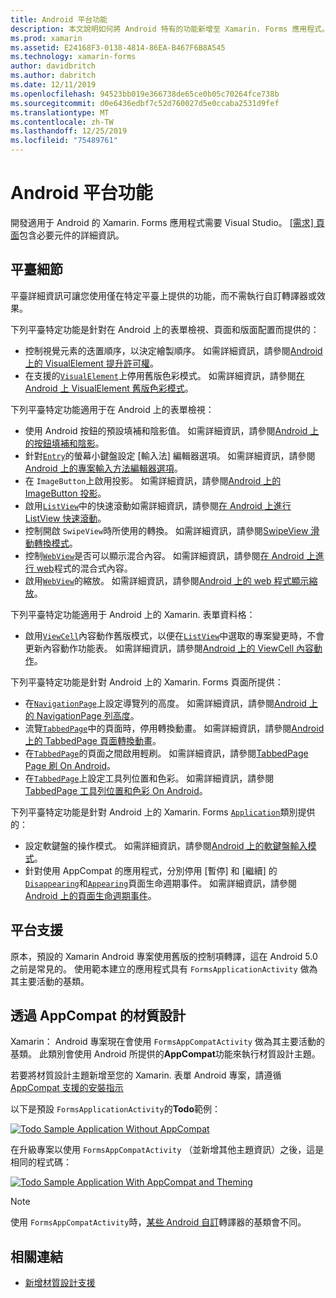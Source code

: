 ```yaml
---
title: Android 平台功能
description: 本文說明如何將 Android 特有的功能新增至 Xamarin. Forms 應用程式。
ms.prod: xamarin
ms.assetid: E24168F3-0138-4814-86EA-B467F6B8A545
ms.technology: xamarin-forms
author: davidbritch
ms.author: dabritch
ms.date: 12/11/2019
ms.openlocfilehash: 94523bb019e366738de65ce0b05c70264fce738b
ms.sourcegitcommit: d0e6436edbf7c52d760027d5e0ccaba2531d9fef
ms.translationtype: MT
ms.contentlocale: zh-TW
ms.lasthandoff: 12/25/2019
ms.locfileid: "75489761"
---
```

# <a name="android-platform-features"></a>Android 平台功能

開發適用于 Android 的 Xamarin. Forms 應用程式需要 Visual Studio。 [[需求] 頁面](~/get-started/requirements.md)包含必要元件的詳細資訊。

## <a name="platform-specifics"></a>平臺細節

平臺詳細資訊可讓您使用僅在特定平臺上提供的功能，而不需執行自訂轉譯器或效果。

下列平臺特定功能是針對在 Android 上的表單檢視、頁面和版面配置而提供的：

- 控制視覺元素的迭置順序，以決定繪製順序。 如需詳細資訊，請參閱[Android 上的 VisualElement 提升許可權](visualelement-elevation.md)。
- 在支援的[`VisualElement`](xref:Xamarin.Forms.VisualElement)上停用舊版色彩模式。 如需詳細資訊，請參閱[在 Android 上 VisualElement 舊版色彩模式](legacy-color-mode.md)。

下列平臺特定功能適用于在 Android 上的表單檢視：

- 使用 Android 按鈕的預設填補和陰影值。 如需詳細資訊，請參閱[Android 上的按鈕填補和陰影](button-padding-shadow.md)。
- 針對[`Entry`](xref:Xamarin.Forms.Entry)的螢幕小鍵盤設定 [輸入法] 編輯器選項。 如需詳細資訊，請參閱[Android 上的專案輸入方法編輯器選項](entry-ime-options.md)。
- 在 `ImageButton`上啟用投影。 如需詳細資訊，請參閱[Android 上的 ImageButton 投影](imagebutton-drop-shadow.md)。
- 啟用[`ListView`](xref:Xamarin.Forms.ListView)中的快速滾動如需詳細資訊，請參閱[在 Android 上進行 ListView 快速滾動](listview-fast-scrolling.md)。
- 控制開啟 `SwipeView`時所使用的轉換。 如需詳細資訊，請參閱[SwipeView 滑動轉換模式](swipeview-swipetransitionmode.md)。
- 控制[`WebView`](xref:Xamarin.Forms.WebView)是否可以顯示混合內容。 如需詳細資訊，請參閱[在 Android 上進行 web](webview-mixed-content.md)程式的混合式內容。
- 啟用[`WebView`](xref:Xamarin.Forms.WebView)的縮放。 如需詳細資訊，請參閱[Android 上的 web 程式顯示縮放](webview-zoom-controls.md)。

下列平臺特定功能適用于 Android 上的 Xamarin. 表單資料格：

- 啟用[`ViewCell`](xref:Xamarin.Forms.ViewCell)內容動作舊版模式，以便在[`ListView`](xref:Xamarin.Forms.ListView)中選取的專案變更時，不會更新內容動作功能表。 如需詳細資訊，請參閱[Android 上的 ViewCell 內容動作](viewcell-context-actions.md)。

下列平臺特定功能是針對 Android 上的 Xamarin. Forms 頁面所提供：

- 在[`NavigationPage`](xref:Xamarin.Forms.NavigationPage)上設定導覽列的高度。 如需詳細資訊，請參閱[Android 上的 NavigationPage 列高度](navigationpage-bar-height.md)。
- 流覽[`TabbedPage`](xref:Xamarin.Forms.TabbedPage)中的頁面時，停用轉換動畫。 如需詳細資訊，請參閱[Android 上的 TabbedPage 頁面轉換動畫](tabbedpage-transition-animations.md)。
- 在[`TabbedPage`](xref:Xamarin.Forms.TabbedPage)的頁面之間啟用輕刷。 如需詳細資訊，請參閱[TabbedPage Page 刷 On Android](tabbedpage-page-swiping.md)。
- 在[`TabbedPage`](xref:Xamarin.Forms.TabbedPage)上設定工具列位置和色彩。 如需詳細資訊，請參閱[TabbedPage 工具列位置和色彩 On Android](tabbedpage-toolbar-placement-color.md)。

下列平臺特定功能是針對 Android 上的 Xamarin. Forms [`Application`](xref:Xamarin.Forms.Application)類別提供的：

- 設定軟鍵盤的操作模式。 如需詳細資訊，請參閱[Android 上的軟鍵盤輸入模式](soft-keyboard-input-mode.md)。
- 針對使用 AppCompat 的應用程式，分別停用 [暫停] 和 [繼續] 的[`Disappearing`](xref:Xamarin.Forms.Page.Appearing)和[`Appearing`](xref:Xamarin.Forms.Page.Appearing)頁面生命週期事件。 如需詳細資訊，請參閱[Android 上的頁面生命週期事件](page-lifecycle-events.md)。

## <a name="platform-support"></a>平台支援

原本，預設的 Xamarin Android 專案使用舊版的控制項轉譯，這在 Android 5.0 之前是常見的。 使用範本建立的應用程式具有 `FormsApplicationActivity` 做為其主要活動的基類。

## <a name="material-design-via-appcompat"></a>透過 AppCompat 的材質設計

Xamarin： Android 專案現在會使用 `FormsAppCompatActivity` 做為其主要活動的基類。 此類別會使用 Android 所提供的**AppCompat**功能來執行材質設計主題。

若要將材質設計主題新增至您的 Xamarin. 表單 Android 專案，請遵循[AppCompat 支援的安裝指示](appcompat-material-design.md)

以下是預設 `FormsApplicationActivity`的**Todo**範例：

[![](images/before-appcompat-sml.png "Todo Sample Application Without AppCompat")](images/before-appcompat.png#lightbox "Todo Sample Application Without AppCompat")

在升級專案以使用 `FormsAppCompatActivity` （並新增其他主題資訊）之後，這是相同的程式碼：

[![](images/post-appcompat-sml.png "Todo Sample Application With AppCompat and Theming")](images/post-appcompat.png#lightbox "Todo Sample Application With AppCompat and Theming")

> [!NOTE]
> 使用 `FormsAppCompatActivity`時，[某些 Android 自訂](~/xamarin-forms/app-fundamentals/custom-renderer/renderers.md)轉譯器的基類會不同。

## <a name="related-links"></a>相關連結

- [新增材質設計支援](appcompat-material-design.md)
